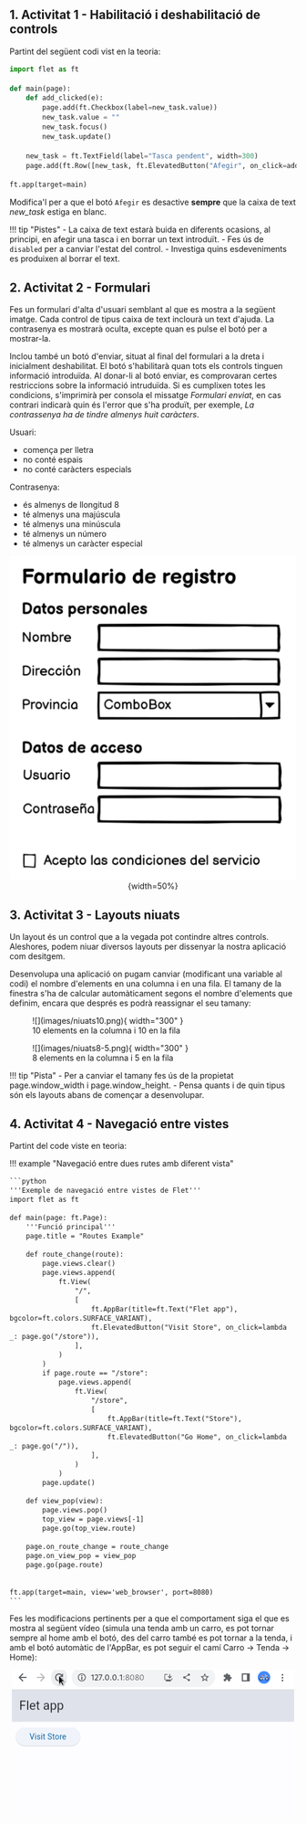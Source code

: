 ## 1. Activitat 1 - Habilitació i deshabilitació de controls

Partint del següent codi vist en la teoria:

```python
import flet as ft

def main(page):
    def add_clicked(e):
        page.add(ft.Checkbox(label=new_task.value))
        new_task.value = ""
        new_task.focus()
        new_task.update()

    new_task = ft.TextField(label="Tasca pendent", width=300)
    page.add(ft.Row([new_task, ft.ElevatedButton("Afegir", on_click=add_clicked)]))

ft.app(target=main)
```

Modifica'l per a que el botó `Afegir` es desactive **sempre** que la caixa de text *new_task* estiga en blanc.

!!! tip "Pistes"
    - La caixa de text estarà buida en diferents ocasions, al principi, en afegir una tasca i en borrar un text introduït.
    - Fes ús de `disabled` per a canviar l'estat del control.
    - Investiga quins esdeveniments es produixen al borrar el text. 

## 2. Activitat 2 - Formulari

Fes un formulari d'alta d'usuari semblant al que es mostra a la següent imatge. Cada control de tipus caixa de text inclourà un text d'ajuda. La contrasenya es mostrarà oculta, excepte quan es pulse el botó per a mostrar-la.

Inclou també un botó d'enviar, situat al final del formulari a la dreta i inicialment deshabilitat. El botó s'habilitarà quan tots els controls tinguen informació introduïda.
Al donar-li al botó enviar, es comprovaran certes restriccions sobre la informació intruduïda. Si es cumplixen totes les condicions, s'imprimirà per consola el missatge *Formulari enviat*, en cas contrari indicarà quin és l'error que s'ha produït, per exemple, *La contrassenya ha de tindre almenys huit caràcters*.

Usuari:

- comença per lletra
- no conté espais
- no conté caràcters especials

Contrasenya:

- és almenys de llongitud 8
- té almenys una majúscula
- té almenys una minúscula
- té almenys un número
- té almenys un caràcter especial

<center>

![Formulari](images/form.png){width=50%}

</center>

## 3. Activitat 3 - Layouts niuats

Un layout és un control que a la vegada pot contindre altres controls. Aleshores, podem niuar diversos layouts per dissenyar la nostra aplicació com desitgem.

Desenvolupa una aplicació on pugam canviar (modificant una variable al codi) el nombre d'elements en una columna i en una fila. El tamany de la finestra s'ha de calcular automàticament segons el nombre d'elements que definim, encara que després es podrà reassignar el seu tamany:


<figure markdown>
  ![](images/niuats10.png){ width="300" }
  <figcaption>10 elements en la columna i 10 en la fila</figcaption>
</figure>

<figure markdown>
  ![](images/niuats8-5.png){ width="300" }
  <figcaption>8 elements en la columna i 5 en la fila</figcaption>
</figure>

!!! tip "Pista"
    - Per a canviar el tamany fes ús de la propietat page.window_width i page.window_height.
    - Pensa quants i de quin tipus són els layouts abans de començar a desenvolupar.


    
## 4. Activitat 4 - Navegació entre vistes

Partint del code viste en teoria:

!!! example "Navegació entre dues rutes amb diferent vista"

    ```python
    '''Exemple de navegació entre vistes de Flet'''
    import flet as ft

    def main(page: ft.Page):
        '''Funció principal'''
        page.title = "Routes Example"

        def route_change(route):
            page.views.clear()
            page.views.append(
                ft.View(
                    "/",
                    [
                        ft.AppBar(title=ft.Text("Flet app"), bgcolor=ft.colors.SURFACE_VARIANT),
                        ft.ElevatedButton("Visit Store", on_click=lambda _: page.go("/store")),
                    ],
                )
            )
            if page.route == "/store":
                page.views.append(
                    ft.View(
                        "/store",
                        [
                            ft.AppBar(title=ft.Text("Store"), bgcolor=ft.colors.SURFACE_VARIANT),
                            ft.ElevatedButton("Go Home", on_click=lambda _: page.go("/")),
                        ],
                    )
                )
            page.update()

        def view_pop(view):
            page.views.pop()
            top_view = page.views[-1]
            page.go(top_view.route)

        page.on_route_change = route_change
        page.on_view_pop = view_pop
        page.go(page.route)


    ft.app(target=main, view='web_browser', port=8080)
    ```

Fes les modificacions pertinents per a que el comportament siga el que es mostra al següent vídeo (simula una tenda amb un carro, es pot tornar sempre al home amb el botó, des del carro també es pot tornar a la tenda, i amb el botó automàtic de l'AppBar, es pot seguir el camí Carro -> Tenda -> Home):

<center>

![Activitat de navegació](<images/actvitat navegacio.gif>)

</center>